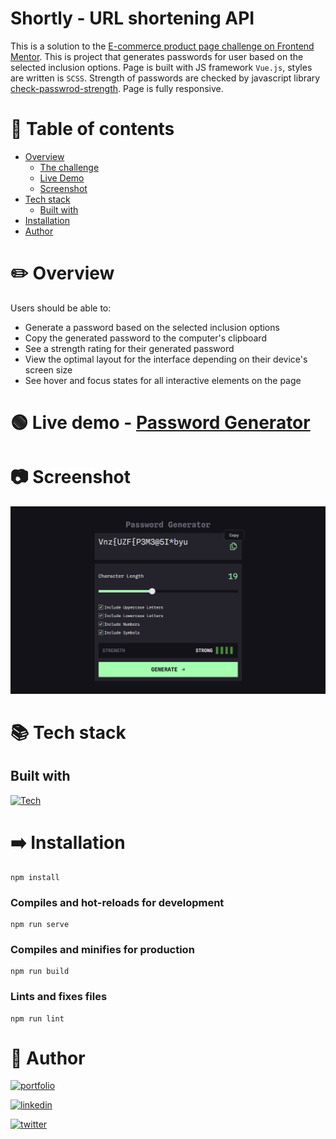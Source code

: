 # Shortly - URL shortening API

This is a solution to the [E-commerce product page challenge on Frontend Mentor](https://www.frontendmentor.io/challenges/ecommerce-product-page-UPsZ9MJp6). This is project that generates passwords for user based on the selected inclusion options. Page is built with JS framework `Vue.js`, styles are written is `SCSS`. Strength of passwords are checked by javascript library [check-passwrod-strength](https://www.npmjs.com/package/check-password-strength). Page is fully responsive.

# 📝 Table of contents

- [Overview](#overview)
  - [The challenge](#the-challenge)
  - [Live Demo](#live-demo)
  - [Screenshot](#screenshot)
- [Tech stack](#tech-stack)
  - [Built with](#built-with)
- [Installation](#installation)
- [Author](#author)

# ✏️ Overview

Users should be able to:

- Generate a password based on the selected inclusion options
- Copy the generated password to the computer's clipboard
- See a strength rating for their generated password
- View the optimal layout for the interface depending on their device's screen size
- See hover and focus states for all interactive elements on the page

# 🟢 Live demo - [Password Generator](https://chris-ai.github.io/password-generator/)

# 📷 Screenshot

![](./Screenshot.png)

# 📚 Tech stack

## Built with

[![Tech](https://skills.thijs.gg/icons?i=javascript,html,css,scss,vue&theme=light)](https://skills.thijs.gg)

# ➡️ Installation

```
npm install
```

### Compiles and hot-reloads for development

```
npm run serve
```

### Compiles and minifies for production

```
npm run build
```

### Lints and fixes files

```
npm run lint
```

# 🔗 Author

[![portfolio](https://img.shields.io/badge/github-000?style=for-the-badge&logo=ko-fi&logoColor=white)](https://github.com/Chris-ai)

[![linkedin](https://img.shields.io/badge/linkedin-0A66C2?style=for-the-badge&logo=linkedin&logoColor=white)](https://twitter.com/kondr7_krzysiek)

[![twitter](https://img.shields.io/badge/frontendmentor-fefefe?style=for-the-badge&logo=&logoColor=white)](https://www.frontendmentor.io/profile/Chris-ai)
